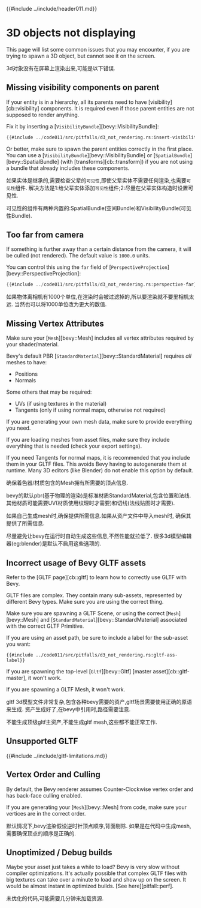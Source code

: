 {{#include ../include/header011.md}}

# 3D objects not displaying

This page will list some common issues that you may encounter, if you are
trying to spawn a 3D object, but cannot see it on the screen.

3d对象没有在屏幕上渲染出来,可能是以下错误.

## Missing visibility components on parent

If your entity is in a hierarchy, all its parents need to have
[visibility][cb::visibility] components. It is required even if those parent
entities are not supposed to render anything.

Fix it by inserting a [`VisibilityBundle`][bevy::VisibilityBundle]:

```rust
{{#include ../code011/src/pitfalls/d3_not_rendering.rs:insert-visibilitybundle}}
```

Or better, make sure to spawn the parent entities correctly in the first place.
You can use a [`VisibilityBundle`][bevy::VisibilityBundle] or
[`SpatialBundle`][bevy::SpatialBundle] (with [transforms][cb::transform]) if you
are not using a bundle that already includes these components.

如果实体是继承的,需要检查父辈的`可见性`,即使父辈实体不需要任何渲染,也需要`可见性`组件.
解决方法是1:给父辈实体添加`可见性`组件;2:尽量在父辈实体构造时设置可见性.

可见性的组件有两种内置的:SpatialBundle(空间Bundle)和VisibilityBundle(可见性Bundle).

## Too far from camera

If something is further away than a certain distance from the camera, it will be
culled (not rendered). The default value is `1000.0` units.

You can control this using the `far` field of
[`PerspectiveProjection`][bevy::PerspectiveProjection]:

```rust
{{#include ../code011/src/pitfalls/d3_not_rendering.rs:perspective-far}}
```

如果物体离相机有1000个单位,在渲染时会被过滤掉的,所以要渲染就不要里相机太远.
当然也可以将1000单位改为更大的数值.

## Missing Vertex Attributes

Make sure your [`Mesh`][bevy::Mesh] includes all vertex attributes required
by your shader/material.

Bevy's default PBR [`StandardMaterial`][bevy::StandardMaterial]
requires *all* meshes to have:
 - Positions
 - Normals

Some others that may be required:
 - UVs (if using textures in the material)
 - Tangents (only if using normal maps, otherwise not required)

If you are generating your own mesh data, make sure to provide everything
you need.

If you are loading meshes from asset files, make sure they include everything
that is needed (check your export settings).

If you need Tangents for normal maps, it is recommended that you include them
in your GLTF files. This avoids Bevy having to autogenerate them at runtime.
Many 3D editors (like Blender) do not enable this option by default.

确保着色器/材质包含的Mesh拥有所需要的顶点信息.

bevy的默认pbr(基于物理的渲染)是标准材质StandardMaterial,包含位置和法线.
其他材质可能需要UV(材质使用纹理时才需要)和切线(法线贴图时才需要).

如果自己生成mesh时,确保提供所需信息.如果从资产文件中导入mesh时,
确保其提供了所需信息.

尽量避免让bevy在运行时自动生成这些信息,不然性能就拉低了.
很多3d模型编辑器(eg:blender)是默认不启用这些选项的.

## Incorrect usage of Bevy GLTF assets

Refer to the [GLTF page][cb::gltf] to learn how to correctly
use GLTF with Bevy.

GLTF files are complex. They contain many sub-assets, represented by
different Bevy types. Make sure you are using the correct thing.

Make sure you are spawning a GLTF Scene, or using the correct
[`Mesh`][bevy::Mesh] and [`StandardMaterial`][bevy::StandardMaterial]
associated with the correct GLTF Primitive.

If you are using an asset path, be sure to include a label for the sub-asset you want:

```rust,no_run,noplayground
{{#include ../code011/src/pitfalls/d3_not_rendering.rs:gltf-ass-label}}
```

If you are spawning the top-level [`Gltf`][bevy::Gltf] [master asset][cb::gltf-master], it won't work.

If you are spawning a GLTF Mesh, it won't work.

gltf 3d模型文件非常复杂,包含各种bevy需要的资产,gltf场景需要使用正确的原语来生成.
资产生成好了,在bevy中引用时,路径需要注意.

不能生成顶级gltf主资产,不能生成gltf mesh,这些都不能正常工作.

## Unsupported GLTF

{{#include ../include/gltf-limitations.md}}

## Vertex Order and Culling

By default, the Bevy renderer assumes Counter-Clockwise vertex order and has
back-face culling enabled.

If you are generating your [`Mesh`][bevy::Mesh] from code, make sure your
vertices are in the correct order.

默认情况下,bevy渲染假设逆时针顶点顺序,背面剔除.
如果是在代码中生成mesh,需要确保顶点的顺序是正确的.

## Unoptimized / Debug builds

Maybe your asset just takes a while to load? Bevy is very slow without
compiler optimizations. It's actually possible that complex GLTF files with
big textures can take over a minute to load and show up on the screen. It
would be almost instant in optimized builds. [See here][pitfall::perf].

未优化的代码,可能需要几分钟来加载资源.
